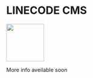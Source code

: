 # LINECODE CMS
<img src="https://raw.github.com/ElvijsA/linecode/master/public/images/author.jpg" height="100" />

More info aveilable soon
